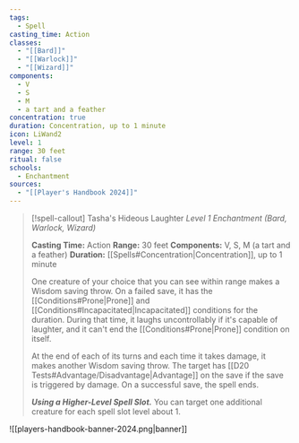 ```yaml
---
tags:
  - Spell
casting_time: Action
classes:
  - "[[Bard]]"
  - "[[Warlock]]"
  - "[[Wizard]]"
components:
  - V
  - S
  - M
  - a tart and a feather
concentration: true
duration: Concentration, up to 1 minute
icon: LiWand2
level: 1
range: 30 feet
ritual: false
schools:
  - Enchantment
sources: 
  - "[[Player's Handbook 2024]]"
---
```

>[!spell-callout] Tasha's Hideous Laughter
>_Level 1 Enchantment (Bard, Warlock, Wizard)_
>
>**Casting Time:** Action
>**Range:** 30 feet
>**Components:** V, S, M (a tart and a feather)
>**Duration:** [[Spells#Concentration\|Concentration]], up to 1 minute
>
>One creature of your choice that you can see within range makes a Wisdom saving throw. On a failed save, it has the [[Conditions#Prone\|Prone]] and [[Conditions#Incapacitated\|Incapacitated]] conditions for the duration. During that time, it laughs uncontrollably if it's capable of laughter, and it can't end the [[Conditions#Prone\|Prone]] condition on itself.
>
>At the end of each of its turns and each time it takes damage, it makes another Wisdom saving throw. The target has [[D20 Tests#Advantage/Disadvantage\|Advantage]] on the save if the save is triggered by damage. On a successful save, the spell ends.
>
>**_Using a Higher-Level Spell Slot._** You can target one additional creature for each spell slot level about 1.


![[players-handbook-banner-2024.png|banner]]